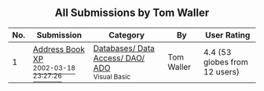 ﻿<div align="center">

## All Submissions by Tom Waller

</div>

No.  | Submission | Category | By   | User Rating
---- | ---------- | -------- | ---- | -----------
1 | [Address Book XP<br /><sup>2002-03-18 23:27:26</sup>](https://github.com/Planet-Source-Code/tom-waller-address-book-xp__1-32798) | [Databases/ Data Access/ DAO/ ADO<br /><sup>Visual Basic</sup>](../ByCategory/databases-data-access-dao-ado__1-6.md) | Tom Waller | 4.4 (53 globes from 12 users)
